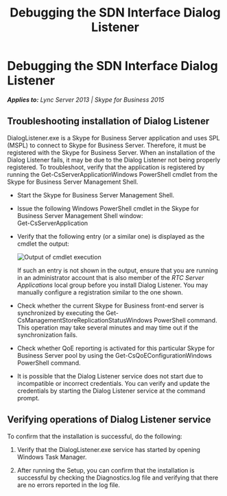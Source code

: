 ﻿---
title: Debugging the SDN Interface Dialog Listener
TOCTitle: Debugging the SDN Interface Dialog Listener
ms:assetid: 0dade195-3eee-4b8d-8510-33bd78927442
ms:mtpsurl: https://msdn.microsoft.com/en-us/library/Dn785218(v=office.16)
ms:contentKeyID: 65258677
ms.date: 02/27/2017
mtps_version: v=office.16
---

# Debugging the SDN Interface Dialog Listener


_**Applies to:** Lync Server 2013 | Skype for Business 2015_

## Troubleshooting installation of Dialog Listener

DialogListener.exe is a Skype for Business Server application and uses SPL (MSPL) to connect to Skype for Business Server. Therefore, it must be registered with the Skype for Business Server. When an installation of the Dialog Listener fails, it may be due to the Dialog Listener not being properly registered. To troubleshoot, verify that the application is registered by running the Get-CsServerApplicationWindows PowerShell cmdlet from the Skype for Business Server Management Shell.

  - Start the Skype for Business Server Management Shell.

  - Issue the following Windows PowerShell cmdlet in the Skype for Business Server Management Shell window:  
    Get-CsServerApplication

  - Verify that the following entry (or a similar one) is displayed as the cmdlet the output:  
      
    ![Output of cmdlet execution](images/Dn785218.a1dc6b90-0adf-485c-846a-1e859cea6233(Office.16).png "Output of cmdlet execution")  
      
    If such an entry is not shown in the output, ensure that you are running in an administrator account that is also member of the *RTC Server Applications* local group before you install Dialog Listener. You may manually configure a registration similar to the one shown.

  - Check whether the current Skype for Business front-end server is synchronized by executing the Get-CsManagementStoreReplicationStatusWindows PowerShell command. This operation may take several minutes and may time out if the synchronization fails.

  - Check whether QoE reporting is activated for this particular Skype for Business Server pool by using the Get-CsQoEConfigurationWindows PowerShell command.

  - It is possible that the Dialog Listener service does not start due to incompatible or incorrect credentials. You can verify and update the credentials by starting the Dialog Listener service at the command prompt.

## Verifying operations of Dialog Listener service

To confirm that the installation is successful, do the following:

1.  Verify that the DialogListener.exe service has started by opening Windows Task Manager.

2.  After running the Setup, you can confirm that the installation is successful by checking the Diagnostics.log file and verifying that there are no errors reported in the log file.

